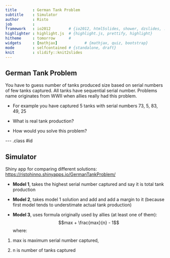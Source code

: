 ```yaml
---
title       : German Tank Problem
subtitle    : Simulator
author      : Risto
job         : 
framework   : io2012        # {io2012, html5slides, shower, dzslides, ...}
highlighter : highlight.js  # {highlight.js, prettify, highlight}
hitheme     : tomorrow      # 
widgets     : [mathjax]            # {mathjax, quiz, bootstrap}
mode        : selfcontained # {standalone, draft}
knit        : slidify::knit2slides
---
```


## German Tank Problem


You have to guess number of tanks produced size based on serial numbers of few tanks captured. All tanks have sequential serial number. Problems name originates from WWII when allies really had this problem.

- For example you have captured 5 tanks with serial numbers 73, 5, 83, 49, 25

- What is real tank production?

- How would you solve this problem?



--- .class #id

<style>
strong {
  font-weight: bold;
}
</style>

## Simulator

Shiny app for comparing different solutions: https://ristohinno.shinyapps.io/GermanTankProblem/

- **Model 1**, takes the highest serial number captured and say it is total tank production

- **Model 2**, takes model 1 solution and add and add a margin to it (because first model tends to understimate actual tank production)

- **Model 3**, uses formula originally used by allies (at least one of them): $$max + \frac{max}{n} - 1$$ 
where: 

1. max is maximum serial number captured, 

2. n is number of tanks captured






